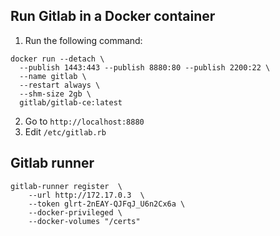 ## Run Gitlab in a Docker container
1. Run the following command:
```shell
docker run --detach \
  --publish 1443:443 --publish 8880:80 --publish 2200:22 \
  --name gitlab \
  --restart always \
  --shm-size 2gb \
  gitlab/gitlab-ce:latest
```
2. Go to `http://localhost:8880`
3. Edit `/etc/gitlab.rb`


## Gitlab runner
```shell
gitlab-runner register  \
    --url http://172.17.0.3  \
    --token glrt-2nEAY-QJFqJ_U6n2Cx6a \
    --docker-privileged \
    --docker-volumes "/certs"
```
